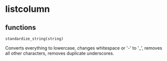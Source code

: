 # listcolumn
## functions

`standardize_string(string)`

Converts everything to lowercase, changes whitespace or '-' to '_',
removes all other characters, removes duplicate underscores.
